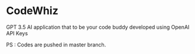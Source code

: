 # CodeWhiz
GPT 3.5 AI application that to be your code buddy developed using OpenAI API Keys

PS : Codes are pushed in master branch.
